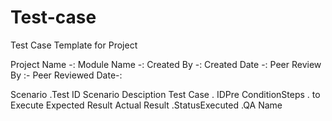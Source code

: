 # Test-case
Test Case Template for Project 



Project Name -:
Module Name -:
Created By   -:
Created Date  -:
Peer Review By  :-
Peer Reviewed Date-:



Scenario   .Test ID Scenario          Desciption Test Case  .     IDPre ConditionSteps  . to Execute     Expected Result      Actual Result    .StatusExecuted    .QA Name 
